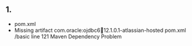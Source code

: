 ## 1.

- pom.xml
- Missing artifact com.oracle:ojdbc6:jar:12.1.0.1-atlassian-hosted	pom.xml	/basic	line 121	Maven Dependency Problem